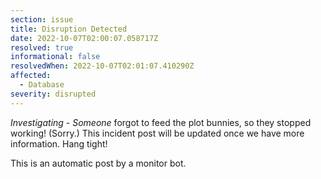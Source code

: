 ```yaml
---
section: issue
title: Disruption Detected
date: 2022-10-07T02:00:07.058717Z
resolved: true
informational: false
resolvedWhen: 2022-10-07T02:01:07.410290Z
affected:
  - Database
severity: disrupted
---
```

*Investigating* - _Someone_ forgot to feed the plot bunnies, so they stopped working! (Sorry.) This incident post will be updated once we have more information. Hang tight!

This is an automatic post by a monitor bot.
        